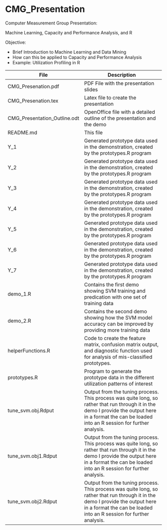 CMG_Presentation
================

Computer Measurement Group Presentation: 


Machine Learning, Capacity and Performance Analysis, and R

Objective:
- Brief Introduction to Machine Learning and Data Mining
- How can this be applied to Capacity and Performance Analysis
- Example: Utilization Profiling in R

File                            | Description
------------------------------- |  -----------------------------------------------
CMG_Presenation.pdf 			| PDF File with the presentation slides
CMG_Presenation.tex 			| Latex file to create the presentation
CMG_Presentation_Outline.odt 	| OpenOffice file with a detailed outline of the presentation and the demo
README.md 						| This file
Y_1 							| Generated prototype data used in the demonstration, created by the prototypes.R program
Y_2 							| Generated prototype data used in the demonstration, created by the prototypes.R program
Y_3 							| Generated prototype data used in the demonstration, created by the prototypes.R program
Y_4 							| Generated prototype data used in the demonstration, created by the prototypes.R program
Y_5 							| Generated prototype data used in the demonstration, created by the prototypes.R program
Y_6 							| Generated prototype data used in the demonstration, created by the prototypes.R program
Y_7 							| Generated prototype data used in the demonstration, created by the prototypes.R program
demo_1.R 						| Contains the first demo showing SVM training and predication with one set of training data
demo_2.R 						| Contains the second demo showing how the SVM model accuracy can be improved by providing more training data
helperFunctions.R 				| Code to create the feature matrix, confusion matrix output, and diagnostic function used for analysis of mis-classified prototypes.
prototypes.R 					| Program to generate the prototype data in the different utilization patterns of interest
tune_svm.obj.Rdput 				| Output from the tuning process.  This process was quite long, so rather that run through it in the demo I provide the output here in a format the can be loaded into an R session for further analysis.
tune_svm.obj1.Rdput 			| Output from the tuning process.  This process was quite long, so rather that run through it in the demo I provide the output here in a format the can be loaded into an R session for further analysis.
tune_svm.obj2.Rdput 			| Output from the tuning process.  This process was quite long, so rather that run through it in the demo I provide the output here in a format the can be loaded into an R session for further analysis.

